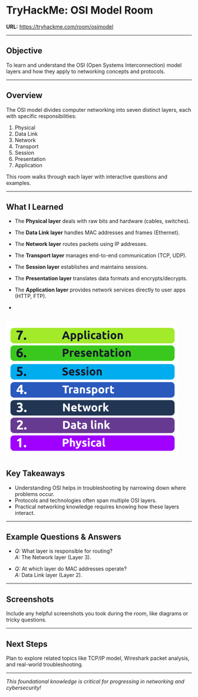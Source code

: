 # TryHackMe: OSI Model Room

**URL:** https://tryhackme.com/room/osimodel

---

## Objective

To learn and understand the OSI (Open Systems Interconnection) model layers and how they apply to networking concepts and protocols.

---

## Overview

The OSI model divides computer networking into seven distinct layers, each with specific responsibilities:

1. Physical  
2. Data Link  
3. Network  
4. Transport  
5. Session  
6. Presentation  
7. Application

This room walks through each layer with interactive questions and examples.

---

## What I Learned

- The **Physical layer** deals with raw bits and hardware (cables, switches).  
- The **Data Link layer** handles MAC addresses and frames (Ethernet).  
- The **Network layer** routes packets using IP addresses.  
- The **Transport layer** manages end-to-end communication (TCP, UDP).  
- The **Session layer** establishes and maintains sessions.  
- The **Presentation layer** translates data formats and encrypts/decrypts.  
- The **Application layer** provides network services directly to user apps (HTTP, FTP).

- 
![OSI Model Diagram](tryhackme-labs/osi-model-room/screenshots/OSIdiagram.png)
---

## Key Takeaways

- Understanding OSI helps in troubleshooting by narrowing down where problems occur.  
- Protocols and technologies often span multiple OSI layers.  
- Practical networking knowledge requires knowing how these layers interact.

---

## Example Questions & Answers

- *Q:* What layer is responsible for routing?  
  *A:* The Network layer (Layer 3).

- *Q:* At which layer do MAC addresses operate?  
  *A:* Data Link layer (Layer 2).

---

## Screenshots

Include any helpful screenshots you took during the room, like diagrams or tricky questions.

---

## Next Steps

Plan to explore related topics like TCP/IP model, Wireshark packet analysis, and real-world troubleshooting.

---

*This foundational knowledge is critical for progressing in networking and cybersecurity!*

